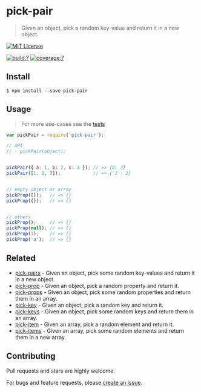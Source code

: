 # pick-pair

> Given an object, pick a random key-value and return it in a new object.

[![MIT License](https://img.shields.io/badge/license-MIT_License-green.svg?style=flat-square)](https://github.com/mock-end/pick-pair/blob/master/LICENSE)

[![build:?](https://img.shields.io/travis/mock-end/pick-pair/master.svg?style=flat-square)](https://travis-ci.org/mock-end/pick-pair)
[![coverage:?](https://img.shields.io/coveralls/mock-end/pick-pair/master.svg?style=flat-square)](https://coveralls.io/github/mock-end/pick-pair)

## Install

```
$ npm install --save pick-pair 
```

## Usage

> For more use-cases see the [tests](https://github.com/mock-end/pick-pair/blob/master/test/spec/index.js)

```js
var pickPair = require('pick-pair');

// API
// - pickPair(object);


pickPair({ a: 1, b: 2, c: 3 }); // => {b: 2}
pickPair([1, 2, 3]);            // => {'1': 2}


// empty object or array
pickProp([]);   // => {}
pickProp({});   // => {}


// others
pickProp();     // => {}
pickProp(null); // => {}
pickProp(1);    // => {}
pickProp('a');  // => {}
```

## Related

- [pick-pairs](https://github.com/mock-end/pick-pairs) - Given an object, pick some random key-values and return it in a new object.
- [pick-prop](https://github.com/mock-end/pick-prop) - Given an object, pick a random property and return it.
- [pick-props](https://github.com/mock-end/pick-props) - Given an object, pick some random properties and return them in an array.
- [pick-key](https://github.com/mock-end/pick-key) - Given an object, pick a random key and return it.
- [pick-keys](https://github.com/mock-end/pick-keys) - Given an object, pick some random keys and return them in an array.
- [pick-item](https://github.com/mock-end/pick-item) - Given an array, pick a random element and return it.
- [pick-items](https://github.com/mock-end/pick-items) - Given an array, pick some random elements and return them in a new array. 

## Contributing

Pull requests and stars are highly welcome.

For bugs and feature requests, please [create an issue](https://github.com/mock-end/pick-pair/issues/new).

